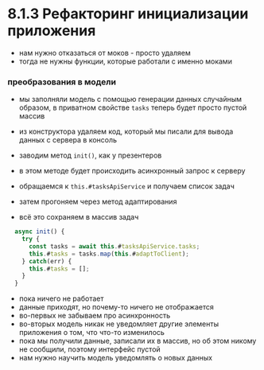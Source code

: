 # 8.1.3 Рефакторинг инициализации приложения

- нам нужно отказаться от моков - просто удаляем
- тогда не нужны функции, которые работали с именно моками

### преобразования в модели

- мы заполняли модель с помощью генерации данных случайным образом, в приватном свойстве `tasks` теперь будет просто пустой массив

- из конструктора удаляем код, который мы писали для вывода данных с сервера в консоль

- заводим метод `init()`, как у презентеров
- в этом методе будет происходить асинхронный запрос к серверу
- обращаемся к `this.#tasksApiService` и получаем список задач
- затем прогоняем через метод адаптирования
- всё это сохраняем в массив задач

```js
  async init() {
    try {
      const tasks = await this.#tasksApiService.tasks;
      this.#tasks = tasks.map(this.#adaptToClient);
    } catch(err) {
      this.#tasks = [];
    }
  }
```

- пока ничего не работает
- данные приходят, но почему-то ничего не отображается
- во-первых не забываем про асинхронность
- во-вторых модель никак не уведомляет другие элементы приложения о том, что что-то изменилось
- пока мы получили данные, записали их в массив, но об этом никому не сообщили, поэтому интерфейс пустой
- нам нужно научить модель уведомлять о новых данных
